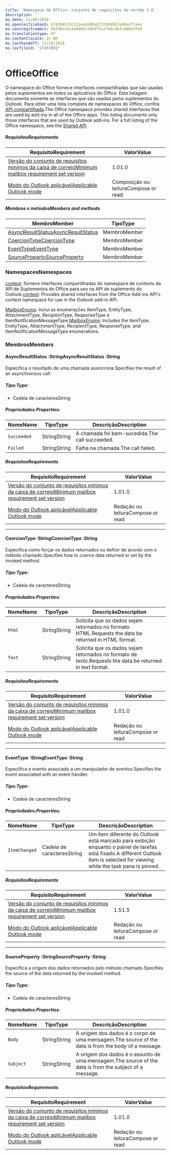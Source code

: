 ```yaml
---
title: 'Namespace do Office: conjunto de requisitos da versão 1.6'
description: ''
ms.date: 11/08/2018
ms.openlocfilehash: bf6304515c511eea580a3f37d898b7e80adffaee
ms.sourcegitcommit: 60fd8a3ac4a6d66cb9e075ce7e0cde3c888a5fe9
ms.translationtype: HT
ms.contentlocale: pt-BR
ms.lasthandoff: 12/28/2018
ms.locfileid: "27457891"
---
```

# <a name="office"></a><span data-ttu-id="d4ab4-102">Office</span><span class="sxs-lookup"><span data-stu-id="d4ab4-102">Office</span></span>

<span data-ttu-id="d4ab4-p101">O namespace do Office fornece interfaces compartilhadas que são usadas pelos suplementos em todos os aplicativos do Office. Esta listagem documenta somente as interfaces que são usadas pelos suplementos do Outlook. Para obter uma lista completa de namespaces do Office, confira [API compartilhada](/javascript/api/office).</span><span class="sxs-lookup"><span data-stu-id="d4ab4-p101">The Office namespace provides shared interfaces that are used by add-ins in all of the Office apps. This listing documents only those interfaces that are used by Outlook add-ins. For a full listing of the Office namespace, see the [Shared API](/javascript/api/office).</span></span>

##### <a name="requirements"></a><span data-ttu-id="d4ab4-105">Requisitos</span><span class="sxs-lookup"><span data-stu-id="d4ab4-105">Requirements</span></span>

|<span data-ttu-id="d4ab4-106">Requisito</span><span class="sxs-lookup"><span data-stu-id="d4ab4-106">Requirement</span></span>| <span data-ttu-id="d4ab4-107">Valor</span><span class="sxs-lookup"><span data-stu-id="d4ab4-107">Value</span></span>|
|---|---|
|[<span data-ttu-id="d4ab4-108">Versão do conjunto de requisitos mínimos da caixa de correio</span><span class="sxs-lookup"><span data-stu-id="d4ab4-108">Minimum mailbox requirement set version</span></span>](/office/dev/add-ins/reference/requirement-sets/outlook-api-requirement-sets)| <span data-ttu-id="d4ab4-109">1.0</span><span class="sxs-lookup"><span data-stu-id="d4ab4-109">1.0</span></span>|
|[<span data-ttu-id="d4ab4-110">Modo do Outlook aplicável</span><span class="sxs-lookup"><span data-stu-id="d4ab4-110">Applicable Outlook mode</span></span>](https://docs.microsoft.com/outlook/add-ins/#extension-points)| <span data-ttu-id="d4ab4-111">Composição ou leitura</span><span class="sxs-lookup"><span data-stu-id="d4ab4-111">Compose or read</span></span>|

##### <a name="members-and-methods"></a><span data-ttu-id="d4ab4-112">Membros e métodos</span><span class="sxs-lookup"><span data-stu-id="d4ab4-112">Members and methods</span></span>

| <span data-ttu-id="d4ab4-113">Membro</span><span class="sxs-lookup"><span data-stu-id="d4ab4-113">Member</span></span> | <span data-ttu-id="d4ab4-114">Tipo</span><span class="sxs-lookup"><span data-stu-id="d4ab4-114">Type</span></span> |
|--------|------|
| [<span data-ttu-id="d4ab4-115">AsyncResultStatus</span><span class="sxs-lookup"><span data-stu-id="d4ab4-115">AsyncResultStatus</span></span>](#asyncresultstatus-string) | <span data-ttu-id="d4ab4-116">Membro</span><span class="sxs-lookup"><span data-stu-id="d4ab4-116">Member</span></span> |
| [<span data-ttu-id="d4ab4-117">CoercionType</span><span class="sxs-lookup"><span data-stu-id="d4ab4-117">CoercionType</span></span>](#coerciontype-string) | <span data-ttu-id="d4ab4-118">Membro</span><span class="sxs-lookup"><span data-stu-id="d4ab4-118">Member</span></span> |
| [<span data-ttu-id="d4ab4-119">EventType</span><span class="sxs-lookup"><span data-stu-id="d4ab4-119">EventType</span></span>](#eventtype-string) | <span data-ttu-id="d4ab4-120">Membro</span><span class="sxs-lookup"><span data-stu-id="d4ab4-120">Member</span></span> |
| [<span data-ttu-id="d4ab4-121">SourceProperty</span><span class="sxs-lookup"><span data-stu-id="d4ab4-121">SourceProperty</span></span>](#sourceproperty-string) | <span data-ttu-id="d4ab4-122">Membro</span><span class="sxs-lookup"><span data-stu-id="d4ab4-122">Member</span></span> |

### <a name="namespaces"></a><span data-ttu-id="d4ab4-123">Namespaces</span><span class="sxs-lookup"><span data-stu-id="d4ab4-123">Namespaces</span></span>

<span data-ttu-id="d4ab4-124">[context](office.context.md): fornece interfaces compartilhadas do namespace de contexto da API de Suplementos do Office para uso na API de suplemento do Outlook.</span><span class="sxs-lookup"><span data-stu-id="d4ab4-124">[context](office.context.md): Provides shared interfaces from the Office Add-ins API's context namespace for use in the Outlook add-in API.</span></span>

<span data-ttu-id="d4ab4-125">[MailboxEnums](/javascript/api/outlook/office.mailboxenums.attachmenttype): inclui as enumerações ItemType, EntityType, AttachmentType, RecipientType, ResponseType e ItemNotificationMessageType.</span><span class="sxs-lookup"><span data-stu-id="d4ab4-125">[MailboxEnums](/javascript/api/outlook/office.mailboxenums.attachmenttype): Includes the ItemType, EntityType, AttachmentType, RecipientType, ResponseType, and ItemNotificationMessageType enumerations.</span></span>

### <a name="members"></a><span data-ttu-id="d4ab4-126">Membros</span><span class="sxs-lookup"><span data-stu-id="d4ab4-126">Members</span></span>

####  <a name="asyncresultstatus-string"></a><span data-ttu-id="d4ab4-127">AsyncResultStatus :String</span><span class="sxs-lookup"><span data-stu-id="d4ab4-127">AsyncResultStatus :String</span></span>

<span data-ttu-id="d4ab4-128">Especifica o resultado de uma chamada assíncrona.</span><span class="sxs-lookup"><span data-stu-id="d4ab4-128">Specifies the result of an asynchronous call.</span></span>

##### <a name="type"></a><span data-ttu-id="d4ab4-129">Tipo:</span><span class="sxs-lookup"><span data-stu-id="d4ab4-129">Type:</span></span>

*   <span data-ttu-id="d4ab4-130">Cadeia de caracteres</span><span class="sxs-lookup"><span data-stu-id="d4ab4-130">String</span></span>

##### <a name="properties"></a><span data-ttu-id="d4ab4-131">Propriedades:</span><span class="sxs-lookup"><span data-stu-id="d4ab4-131">Properties:</span></span>

|<span data-ttu-id="d4ab4-132">Nome</span><span class="sxs-lookup"><span data-stu-id="d4ab4-132">Name</span></span>| <span data-ttu-id="d4ab4-133">Tipo</span><span class="sxs-lookup"><span data-stu-id="d4ab4-133">Type</span></span>| <span data-ttu-id="d4ab4-134">Descrição</span><span class="sxs-lookup"><span data-stu-id="d4ab4-134">Description</span></span>|
|---|---|---|
|`Succeeded`| <span data-ttu-id="d4ab4-135">String</span><span class="sxs-lookup"><span data-stu-id="d4ab4-135">String</span></span>|<span data-ttu-id="d4ab4-136">A chamada foi bem-sucedida.</span><span class="sxs-lookup"><span data-stu-id="d4ab4-136">The call succeeded.</span></span>|
|`Failed`| <span data-ttu-id="d4ab4-137">String</span><span class="sxs-lookup"><span data-stu-id="d4ab4-137">String</span></span>|<span data-ttu-id="d4ab4-138">Falha na chamada.</span><span class="sxs-lookup"><span data-stu-id="d4ab4-138">The call failed.</span></span>|

##### <a name="requirements"></a><span data-ttu-id="d4ab4-139">Requisitos</span><span class="sxs-lookup"><span data-stu-id="d4ab4-139">Requirements</span></span>

|<span data-ttu-id="d4ab4-140">Requisito</span><span class="sxs-lookup"><span data-stu-id="d4ab4-140">Requirement</span></span>| <span data-ttu-id="d4ab4-141">Valor</span><span class="sxs-lookup"><span data-stu-id="d4ab4-141">Value</span></span>|
|---|---|
|[<span data-ttu-id="d4ab4-142">Versão do conjunto de requisitos mínimos da caixa de correio</span><span class="sxs-lookup"><span data-stu-id="d4ab4-142">Minimum mailbox requirement set version</span></span>](/office/dev/add-ins/reference/requirement-sets/outlook-api-requirement-sets)| <span data-ttu-id="d4ab4-143">1.0</span><span class="sxs-lookup"><span data-stu-id="d4ab4-143">1.0</span></span>|
|[<span data-ttu-id="d4ab4-144">Modo do Outlook aplicável</span><span class="sxs-lookup"><span data-stu-id="d4ab4-144">Applicable Outlook mode</span></span>](https://docs.microsoft.com/outlook/add-ins/#extension-points)| <span data-ttu-id="d4ab4-145">Redação ou leitura</span><span class="sxs-lookup"><span data-stu-id="d4ab4-145">Compose or read</span></span>|

---

####  <a name="coerciontype-string"></a><span data-ttu-id="d4ab4-146">CoercionType :String</span><span class="sxs-lookup"><span data-stu-id="d4ab4-146">CoercionType :String</span></span>

<span data-ttu-id="d4ab4-147">Especifica como forçar os dados retornados ou definir de acordo com o método chamado.</span><span class="sxs-lookup"><span data-stu-id="d4ab4-147">Specifies how to coerce data returned or set by the invoked method.</span></span>

##### <a name="type"></a><span data-ttu-id="d4ab4-148">Tipo:</span><span class="sxs-lookup"><span data-stu-id="d4ab4-148">Type:</span></span>

*   <span data-ttu-id="d4ab4-149">Cadeia de caracteres</span><span class="sxs-lookup"><span data-stu-id="d4ab4-149">String</span></span>

##### <a name="properties"></a><span data-ttu-id="d4ab4-150">Propriedades:</span><span class="sxs-lookup"><span data-stu-id="d4ab4-150">Properties:</span></span>

|<span data-ttu-id="d4ab4-151">Nome</span><span class="sxs-lookup"><span data-stu-id="d4ab4-151">Name</span></span>| <span data-ttu-id="d4ab4-152">Tipo</span><span class="sxs-lookup"><span data-stu-id="d4ab4-152">Type</span></span>| <span data-ttu-id="d4ab4-153">Descrição</span><span class="sxs-lookup"><span data-stu-id="d4ab4-153">Description</span></span>|
|---|---|---|
|`Html`| <span data-ttu-id="d4ab4-154">String</span><span class="sxs-lookup"><span data-stu-id="d4ab4-154">String</span></span>|<span data-ttu-id="d4ab4-155">Solicita que os dados sejam retornados no formato HTML.</span><span class="sxs-lookup"><span data-stu-id="d4ab4-155">Requests the data be returned in HTML format.</span></span>|
|`Text`| <span data-ttu-id="d4ab4-156">String</span><span class="sxs-lookup"><span data-stu-id="d4ab4-156">String</span></span>|<span data-ttu-id="d4ab4-157">Solicita que os dados sejam retornados no formato de texto.</span><span class="sxs-lookup"><span data-stu-id="d4ab4-157">Requests the data be returned in text format.</span></span>|

##### <a name="requirements"></a><span data-ttu-id="d4ab4-158">Requisitos</span><span class="sxs-lookup"><span data-stu-id="d4ab4-158">Requirements</span></span>

|<span data-ttu-id="d4ab4-159">Requisito</span><span class="sxs-lookup"><span data-stu-id="d4ab4-159">Requirement</span></span>| <span data-ttu-id="d4ab4-160">Valor</span><span class="sxs-lookup"><span data-stu-id="d4ab4-160">Value</span></span>|
|---|---|
|[<span data-ttu-id="d4ab4-161">Versão do conjunto de requisitos mínimos da caixa de correio</span><span class="sxs-lookup"><span data-stu-id="d4ab4-161">Minimum mailbox requirement set version</span></span>](/office/dev/add-ins/reference/requirement-sets/outlook-api-requirement-sets)| <span data-ttu-id="d4ab4-162">1.0</span><span class="sxs-lookup"><span data-stu-id="d4ab4-162">1.0</span></span>|
|[<span data-ttu-id="d4ab4-163">Modo do Outlook aplicável</span><span class="sxs-lookup"><span data-stu-id="d4ab4-163">Applicable Outlook mode</span></span>](https://docs.microsoft.com/outlook/add-ins/#extension-points)| <span data-ttu-id="d4ab4-164">Redação ou leitura</span><span class="sxs-lookup"><span data-stu-id="d4ab4-164">Compose or read</span></span>|

---

####  <a name="eventtype-string"></a><span data-ttu-id="d4ab4-165">EventType :String</span><span class="sxs-lookup"><span data-stu-id="d4ab4-165">EventType :String</span></span>

<span data-ttu-id="d4ab4-166">Especifica o evento associado a um manipulador de eventos.</span><span class="sxs-lookup"><span data-stu-id="d4ab4-166">Specifies the event associated with an event handler.</span></span>

##### <a name="type"></a><span data-ttu-id="d4ab4-167">Tipo:</span><span class="sxs-lookup"><span data-stu-id="d4ab4-167">Type:</span></span>

*   <span data-ttu-id="d4ab4-168">Cadeia de caracteres</span><span class="sxs-lookup"><span data-stu-id="d4ab4-168">String</span></span>

##### <a name="properties"></a><span data-ttu-id="d4ab4-169">Propriedades:</span><span class="sxs-lookup"><span data-stu-id="d4ab4-169">Properties:</span></span>

| <span data-ttu-id="d4ab4-170">Nome</span><span class="sxs-lookup"><span data-stu-id="d4ab4-170">Name</span></span> | <span data-ttu-id="d4ab4-171">Tipo</span><span class="sxs-lookup"><span data-stu-id="d4ab4-171">Type</span></span> | <span data-ttu-id="d4ab4-172">Descrição</span><span class="sxs-lookup"><span data-stu-id="d4ab4-172">Description</span></span> |
|---|---|---|
|`ItemChanged`| <span data-ttu-id="d4ab4-173">Cadeia de caracteres</span><span class="sxs-lookup"><span data-stu-id="d4ab4-173">String</span></span> | <span data-ttu-id="d4ab4-174">Um item diferente do Outlook está marcado para exibição enquanto o painel de tarefas está fixado.</span><span class="sxs-lookup"><span data-stu-id="d4ab4-174">A different Outlook item is selected for viewing while the task pane is pinned.</span></span> |

##### <a name="requirements"></a><span data-ttu-id="d4ab4-175">Requisitos</span><span class="sxs-lookup"><span data-stu-id="d4ab4-175">Requirements</span></span>

|<span data-ttu-id="d4ab4-176">Requisito</span><span class="sxs-lookup"><span data-stu-id="d4ab4-176">Requirement</span></span>| <span data-ttu-id="d4ab4-177">Valor</span><span class="sxs-lookup"><span data-stu-id="d4ab4-177">Value</span></span>|
|---|---|
|[<span data-ttu-id="d4ab4-178">Versão do conjunto de requisitos mínimos da caixa de correio</span><span class="sxs-lookup"><span data-stu-id="d4ab4-178">Minimum mailbox requirement set version</span></span>](/office/dev/add-ins/reference/requirement-sets/outlook-api-requirement-sets)| <span data-ttu-id="d4ab4-179">1.5</span><span class="sxs-lookup"><span data-stu-id="d4ab4-179">1.5</span></span> |
|[<span data-ttu-id="d4ab4-180">Modo do Outlook aplicável</span><span class="sxs-lookup"><span data-stu-id="d4ab4-180">Applicable Outlook mode</span></span>](https://docs.microsoft.com/outlook/add-ins/#extension-points)| <span data-ttu-id="d4ab4-181">Redação ou leitura</span><span class="sxs-lookup"><span data-stu-id="d4ab4-181">Compose or read</span></span> |

---

####  <a name="sourceproperty-string"></a><span data-ttu-id="d4ab4-182">SourceProperty :String</span><span class="sxs-lookup"><span data-stu-id="d4ab4-182">SourceProperty :String</span></span>

<span data-ttu-id="d4ab4-183">Especifica a origem dos dados retornados pelo método chamado.</span><span class="sxs-lookup"><span data-stu-id="d4ab4-183">Specifies the source of the data returned by the invoked method.</span></span>

##### <a name="type"></a><span data-ttu-id="d4ab4-184">Tipo:</span><span class="sxs-lookup"><span data-stu-id="d4ab4-184">Type:</span></span>

*   <span data-ttu-id="d4ab4-185">Cadeia de caracteres</span><span class="sxs-lookup"><span data-stu-id="d4ab4-185">String</span></span>

##### <a name="properties"></a><span data-ttu-id="d4ab4-186">Propriedades:</span><span class="sxs-lookup"><span data-stu-id="d4ab4-186">Properties:</span></span>

|<span data-ttu-id="d4ab4-187">Nome</span><span class="sxs-lookup"><span data-stu-id="d4ab4-187">Name</span></span>| <span data-ttu-id="d4ab4-188">Tipo</span><span class="sxs-lookup"><span data-stu-id="d4ab4-188">Type</span></span>| <span data-ttu-id="d4ab4-189">Descrição</span><span class="sxs-lookup"><span data-stu-id="d4ab4-189">Description</span></span>|
|---|---|---|
|`Body`| <span data-ttu-id="d4ab4-190">String</span><span class="sxs-lookup"><span data-stu-id="d4ab4-190">String</span></span>|<span data-ttu-id="d4ab4-191">A origem dos dados é o corpo de uma mensagem.</span><span class="sxs-lookup"><span data-stu-id="d4ab4-191">The source of the data is from the body of a message.</span></span>|
|`Subject`| <span data-ttu-id="d4ab4-192">String</span><span class="sxs-lookup"><span data-stu-id="d4ab4-192">String</span></span>|<span data-ttu-id="d4ab4-193">A origem dos dados é o assunto de uma mensagem.</span><span class="sxs-lookup"><span data-stu-id="d4ab4-193">The source of the data is from the subject of a message.</span></span>|

##### <a name="requirements"></a><span data-ttu-id="d4ab4-194">Requisitos</span><span class="sxs-lookup"><span data-stu-id="d4ab4-194">Requirements</span></span>

|<span data-ttu-id="d4ab4-195">Requisito</span><span class="sxs-lookup"><span data-stu-id="d4ab4-195">Requirement</span></span>| <span data-ttu-id="d4ab4-196">Valor</span><span class="sxs-lookup"><span data-stu-id="d4ab4-196">Value</span></span>|
|---|---|
|[<span data-ttu-id="d4ab4-197">Versão do conjunto de requisitos mínimos da caixa de correio</span><span class="sxs-lookup"><span data-stu-id="d4ab4-197">Minimum mailbox requirement set version</span></span>](/office/dev/add-ins/reference/requirement-sets/outlook-api-requirement-sets)| <span data-ttu-id="d4ab4-198">1.0</span><span class="sxs-lookup"><span data-stu-id="d4ab4-198">1.0</span></span>|
|[<span data-ttu-id="d4ab4-199">Modo do Outlook aplicável</span><span class="sxs-lookup"><span data-stu-id="d4ab4-199">Applicable Outlook mode</span></span>](https://docs.microsoft.com/outlook/add-ins/#extension-points)| <span data-ttu-id="d4ab4-200">Redação ou leitura</span><span class="sxs-lookup"><span data-stu-id="d4ab4-200">Compose or read</span></span>|